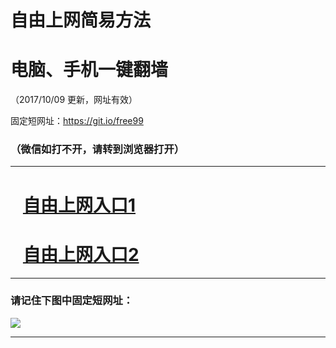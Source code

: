﻿# 自由上网简易方法

# 电脑、手机一键翻墙

（2017/10/09 更新，网址有效）

固定短网址：https://git.io/free99

### （微信如打不开，请转到浏览器打开）


***





# &nbsp;&nbsp; <a href="http://ft1602518091.fwq-tz-1001.info/fwqtz01.html?t=100900111491 " target="_blank">自由上网入口1</a>
# &nbsp;&nbsp; <a href="http://ft2782122786.fwq-tz-1002.info/fwqtz02.html?t=100900118392 " target="_blank">自由上网入口2</a>
***

### 请记住下图中固定短网址：

<img src="https://s3-us-west-2.amazonaws.com/fwq-1001/yjfq-20170905okok.png" /> 


***

